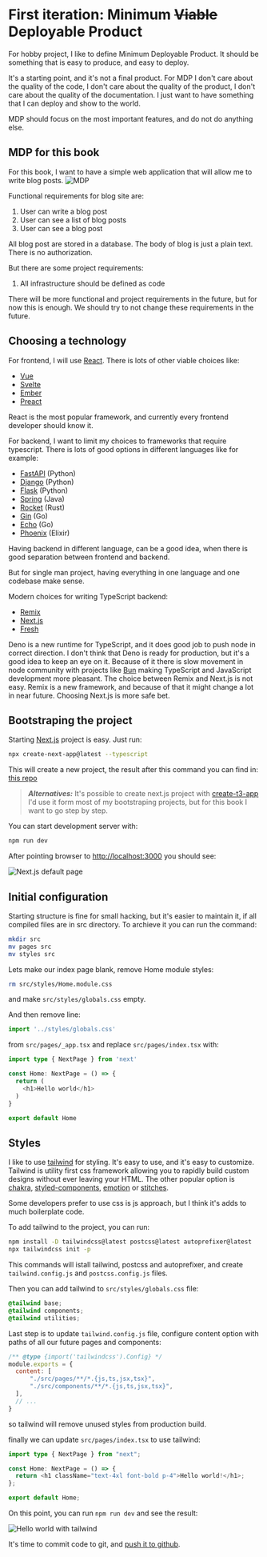 # First iteration: Minimum ~~Viable~~ Deployable Product

For hobby project, I like to define Minimum Deployable Product. 
It should be something that is easy to produce, and easy to deploy.

It's a starting point, and it's not a final product. For MDP I don't care about
the quality of the code, I don't care about the quality of the product, I don't
care about the quality of the documentation. I just want to have something that
I can deploy and show to the world.

MDP should focus on the most important features, and do not do anything else.

## MDP for this book

For this book, I want to have a simple web application that will allow me to
write blog posts. ![MDP](../images/chapter-01/mdp.png)

Functional requirements for blog site are:
1. User can write a blog post
2. User can see a list of blog posts
3. User can see a blog post    

All blog post are stored in a database. The body of blog is just a plain text.
There is no authorization.

But there are some project requirements:
1. All infrastructure should be defined as code

There will be more functional and project requirements in the future, but for now 
this is enough. We should try to not change these requirements in the future.

## Choosing a technology

For frontend, I will use [React](https://reactjs.org/). There is lots of other viable choices like:
 - [Vue](https://vuejs.org/)
 - [Svelte](https://svelte.dev/)
 - [Ember](https://emberjs.com/)
 - [Preact](https://preactjs.com/)

 React is the most popular framework, and currently every frontend developer should know it.

For backend, I want to limit my choices to frameworks that require typescript. 
There is lots of good options in different languages like for example:
 - [FastAPI](https://fastapi.tiangolo.com/) (Python)
 - [Django](https://www.djangoproject.com/) (Python)
 - [Flask](https://flask.palletsprojects.com/en/1.1.x/) (Python)
 - [Spring](https://spring.io/) (Java)
 - [Rocket](https://rocket.rs/) (Rust)
 - [Gin](https://gin-gonic.com/) (Go)
 - [Echo](https://echo.labstack.com/) (Go)
 - [Phoenix](https://www.phoenixframework.org/) (Elixir)

Having backend in different language, can be a good idea,
when there is good separation between frontend and backend.

But for single man project, having everything in one language and one codebase make sense.

Modern choices for writing TypeScript backend:
 - [Remix](https://remix.run/)
 - [Next.js](https://nextjs.org/)
 - [Fresh](https://fresh.deno.dev/)

Deno is a new runtime for TypeScript, and it does good job to push node in correct direction.
I don't think that Deno is ready for production, but it's a good idea to keep an eye on it.
Because of it there is slow movement in node community with projects like [Bun](https://bun.sh/)
making TypeScript and JavaScript development more pleasant.
The choice between Remix and Next.js is not easy. Remix is a new framework, 
and because of that it might change a lot in near future. Choosing Next.js is more safe bet.

## Bootstraping the project

Starting [Next.js](https://nextjs.org/) project is easy. Just run:

```bash
npx create-next-app@latest --typescript
```

This will create a new project, the result after this command you can find in: [this repo](https://github.com/dswistowski/completestack-blog/tree/chapter-01-after-init)


> **_Alternatives:_**  It's possible to create next.js project with [create-t3-app](https://create.t3.gg/)
> I'd use it form most of my bootstraping projects, but for this book I want to go step by step.

You can start development server with:

```bash
npm run dev
```

After pointing browser to [http://localhost:3000](http://localhost:3000) you should see:

![Next.js default page](../images/chapter-01/next-default-page.png)


## Initial configuration

Starting structure is fine for small hacking, but it's easier to maintain it, if all compiled files are in src directory. 
To archieve it you can run the command:

```bash
mkdir src
mv pages src
mv styles src
```

Lets make our index page blank, remove Home module styles:

```bash
rm src/styles/Home.module.css
```

and make `src/styles/globals.css` empty.

And then remove line: 
```typescript
import '../styles/globals.css'
```
from `src/pages/_app.tsx`
and replace `src/pages/index.tsx` with:

```typescript tsx
import type { NextPage } from 'next'

const Home: NextPage = () => {
  return (
    <h1>Hello world</h1>
  )
}

export default Home
```

## Styles

I like to use [tailwind](https://tailwindcss.com/) for styling. It's easy to use, and it's easy to customize.
Tailwind is utility first css framework allowing you to rapidly build custom designs without ever leaving your HTML.
The other popular option is [chakra](https://chakra-ui.com/), [styled-components](https://styled-components.com/),
[emotion](https://emotion.sh/docs/introduction) or [stitches](https://stitches.dev/).

Some developers prefer to use css is js approach, but I think it's adds to much boilerplate code. 

To add tailwind to the project, you can run:

```bash
npm install -D tailwindcss@latest postcss@latest autoprefixer@latest
npx tailwindcss init -p
```
This commands will istall tailwind, postcss and autoprefixer, and create `tailwind.config.js` and `postcss.config.js` files.

Then you can add tailwind to `src/styles/globals.css` file:

```css
@tailwind base;
@tailwind components;
@tailwind utilities;
```

Last step is to update `tailwind.config.js` file, configure content option with paths of all our future pages and components:

```javascript
/** @type {import('tailwindcss').Config} */
module.exports = {
  content: [
      "./src/pages/**/*.{js,ts,jsx,tsx}",
      "./src/components/**/*.{js,ts,jsx,tsx}",
  ],
  // ...
}
```

so tailwind will remove unused styles from production build.

finally we can update `src/pages/index.tsx` to use tailwind:

```typescript tsx
import type { NextPage } from "next";

const Home: NextPage = () => {
  return <h1 className="text-4xl font-bold p-4">Hello world!</h1>;
};

export default Home;
```

On this point, you can run `npm run dev` and see the result:

![Hello world with tailwind](../images/chapter-01/hello-world-with-tailwind.png)


It's time to commit code to git, and [push it to github](https://github.com/dswistowski/completestack-blog/tree/chapter-01-add-tailwind).


